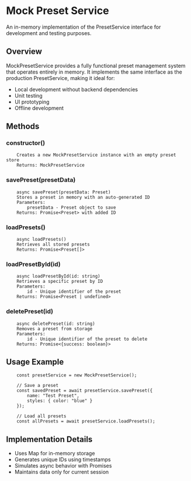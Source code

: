 # Mock Preset Service

An in-memory implementation of the PresetService interface for development and testing purposes.

## Overview
MockPresetService provides a fully functional preset management system that operates entirely in memory. It implements the same interface as the production PresetService, making it ideal for:
- Local development without backend dependencies
- Unit testing
- UI prototyping
- Offline development

## Methods

### constructor()
        Creates a new MockPresetService instance with an empty preset store
        Returns: MockPresetService

### savePreset(presetData)
        async savePreset(presetData: Preset)
        Stores a preset in memory with an auto-generated ID
        Parameters:
            presetData - Preset object to save
        Returns: Promise<Preset> with added ID

### loadPresets()
        async loadPresets()
        Retrieves all stored presets
        Returns: Promise<Preset[]>

### loadPresetById(id)
        async loadPresetById(id: string)
        Retrieves a specific preset by ID
        Parameters:
            id - Unique identifier of the preset
        Returns: Promise<Preset | undefined>

### deletePreset(id)
        async deletePreset(id: string)
        Removes a preset from storage
        Parameters:
            id - Unique identifier of the preset to delete
        Returns: Promise<{success: boolean}>

## Usage Example
        const presetService = new MockPresetService();
        
        // Save a preset
        const savedPreset = await presetService.savePreset({
            name: "Test Preset",
            styles: { color: "blue" }
        });
        
        // Load all presets
        const allPresets = await presetService.loadPresets();

## Implementation Details
- Uses Map for in-memory storage
- Generates unique IDs using timestamps
- Simulates async behavior with Promises
- Maintains data only for current session
